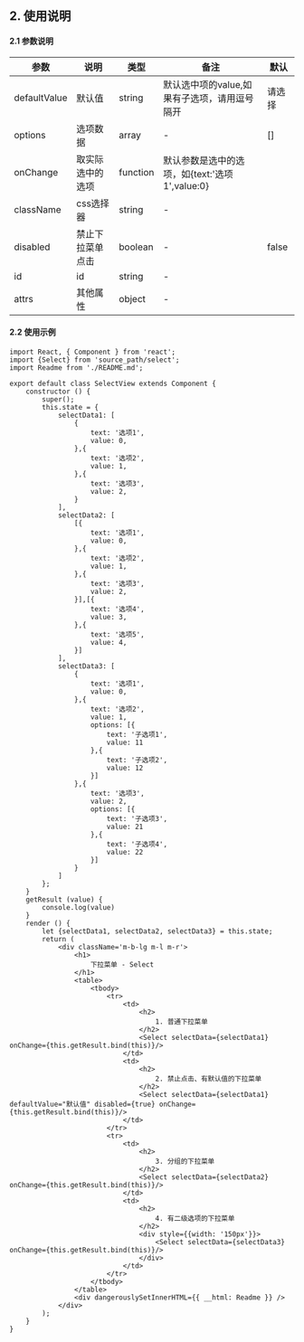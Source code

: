 ## 2. 使用说明

#### 2.1 参数说明

| 参数        | 说明           | 类型         |  备注       |   默认       |  
| ------------ | ------------- | ------------ | ------------  |------------  |
| defaultValue   | 默认值    | string       |  默认选中项的value,如果有子选项，请用逗号隔开   |   请选择  |
| options       | 选项数据    | array       | -    |  []   |
| onChange       | 取实际选中的选项    | function       | 默认参数是选中的选项，如{text:'选项1',value:0}  |     |
| className       | css选择器    | string       | -    |     |
| disabled     | 禁止下拉菜单点击   | boolean | - |  false | 
| id     | id   | string | - |   | 
| attrs     | 其他属性   | object | - |   | 



#### 2.2 使用示例
	
	import React, { Component } from 'react';
	import {Select} from 'source_path/select';
	import Readme from './README.md';

	export default class SelectView extends Component {
	    constructor () {
	        super();
	        this.state = {
	            selectData1: [
	                {
	                    text: '选项1',
	                    value: 0,
	                },{
	                    text: '选项2',
	                    value: 1,
	                },{
	                    text: '选项3',
	                    value: 2,
	                }
	            ],
	            selectData2: [
	                [{
	                    text: '选项1',
	                    value: 0,
	                },{
	                    text: '选项2',
	                    value: 1,
	                },{
	                    text: '选项3',
	                    value: 2,
	                }],[{
	                    text: '选项4',
	                    value: 3,
	                },{
	                    text: '选项5',
	                    value: 4,
	                }]
	            ],
	            selectData3: [
	                {
	                    text: '选项1',
	                    value: 0,
	                },{
	                    text: '选项2',
	                    value: 1,
	                    options: [{
	                        text: '子选项1',
	                        value: 11
	                    },{
	                        text: '子选项2',
	                        value: 12
	                    }]
	                },{
	                    text: '选项3',
	                    value: 2,
	                    options: [{
	                        text: '子选项3',
	                        value: 21
	                    },{
	                        text: '子选项4',
	                        value: 22
	                    }]
	                }
	            ]
	        };
	    }
	    getResult (value) {
	        console.log(value)
	    }
	    render () {
	        let {selectData1, selectData2, selectData3} = this.state;
	        return (
	            <div className='m-b-lg m-l m-r'>
	                <h1>
	                    下拉菜单 - Select
	                </h1>
	                <table>
	                    <tbody>
	                        <tr>
	                            <td>
	                                <h2>
	                                    1. 普通下拉菜单
	                                </h2>
	                                <Select selectData={selectData1} onChange={this.getResult.bind(this)}/>
	                            </td>
	                            <td>
	                                <h2>
	                                    2. 禁止点击、有默认值的下拉菜单
	                                </h2>
	                                <Select selectData={selectData1} defaultValue="默认值" disabled={true} onChange={this.getResult.bind(this)}/>
	                            </td>
	                        </tr>
	                        <tr>
	                            <td>
	                                <h2>
	                                    3. 分组的下拉菜单
	                                </h2>
	                                <Select selectData={selectData2} onChange={this.getResult.bind(this)}/>
	                            </td>
	                            <td>
	                                <h2>
	                                    4. 有二级选项的下拉菜单
	                                </h2>
	                                <div style={{width: '150px'}}>
	                                    <Select selectData={selectData3} onChange={this.getResult.bind(this)}/>
	                                </div>
	                            </td>
	                        </tr>
	                    </tbody>
	                </table>
	                <div dangerouslySetInnerHTML={{ __html: Readme }} />
	            </div>
	        );
	    }
	}